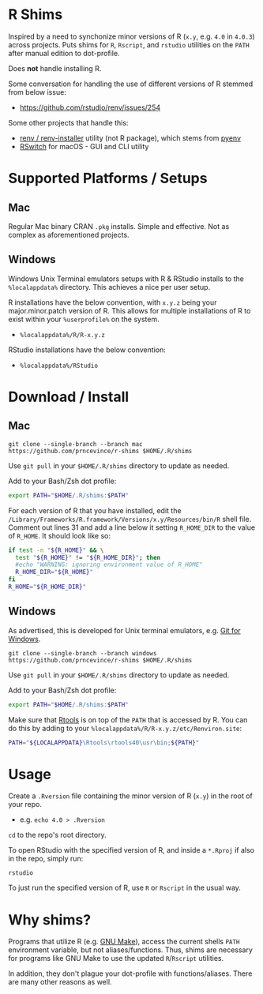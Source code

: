 # R Shims

Inspired by a need to synchonize minor versions of R (`x.y`, e.g. `4.0` in `4.0.3`) across projects. Puts shims for `R`, `Rscript`, and `rstudio` utilities on the `PATH` after manual edition to dot-profile.  

Does **not** handle installing R. 

Some conversation for handling the use of different versions of R stemmed from below issue:
- https://github.com/rstudio/renv/issues/254

Some other projects that handle this:
- [renv / renv-installer](https://github.com/jcrodriguez1989/renv-installer) utility (not R package), which stems from [pyenv](https://github.com/pyenv/pyenv)
- [RSwitch](https://rud.is/rswitch/) for macOS - GUI and CLI utility

# Supported Platforms / Setups

## Mac

Regular Mac binary CRAN `.pkg` installs. Simple and effective. Not as complex as aforementioned projects.

## Windows 

Windows Unix Terminal emulators setups with R & RStudio installs to the `%localappdata%` directory. This achieves a nice per user setup. 

R installations have the below convention, with `x.y.z` being your major.minor.patch version of R. This allows for multiple installations of R to exist within your `%userprofile%` on the system.

- `%localappdata%/R/R-x.y.z`

RStudio installations have the below convention:

- `%localappdata%/RStudio`

# Download / Install

## Mac

`git clone --single-branch --branch mac https://github.com/prncevince/r-shims $HOME/.R/shims`

Use `git pull` in your `$HOME/.R/shims` directory to update as needed.

Add to your Bash/Zsh dot profile:

```bash
export PATH="$HOME/.R/shims:$PATH"
```

For each version of R that you have installed, edit the `/Library/Frameworks/R.framework/Versions/x.y/Resources/bin/R` shell file. Comment out lines 31 and add a line below it setting `R_HOME_DIR` to the value of `R_HOME`. It should look like so:

```sh
if test -n "${R_HOME}" && \
  test "${R_HOME}" != "${R_HOME_DIR}"; then
  #echo "WARNING: ignoring environment value of R_HOME"
  R_HOME_DIR="${R_HOME}"
fi
R_HOME="${R_HOME_DIR}"
```

## Windows

As advertised, this is developed for Unix terminal emulators, e.g. [Git for Windows](https://gitforwindows.org/).


`git clone --single-branch --branch windows https://github.com/prncevince/r-shims $HOME/.R/shims`

Use `git pull` in your `$HOME/.R/shims` directory to update as needed.

Add to your Bash/Zsh dot profile:

```bash
export PATH="$HOME/.R/shims:$PATH"
```

Make sure that [Rtools](https://cran.r-project.org/bin/windows/Rtools/) is on top of the `PATH` that is accessed by R. You can do this by adding to your `%localappdata%/R/R-x.y.z/etc/Renviron.site`:

```sh
PATH="${LOCALAPPDATA}\Rtools\rtools40\usr\bin;${PATH}"
```


# Usage

Create a `.Rversion` file containing the minor version of R (`x.y`) in the root of your repo. 

- e.g. `echo 4.0 > .Rversion`

`cd` to the repo's root directory. 

To open RStudio with the specified version of R, and inside a `*.Rproj` if also in the repo, simply run:

`rstudio`

To just run the specified version of R, use `R` or `Rscript` in the usual way.

# Why shims?

Programs that utilize R (e.g. [GNU Make](https://www.gnu.org/software/make/)), access the current shells `PATH` environment variable, but not aliases/functions. Thus, shims are necessary for programs like GNU Make to use the updated `R`/`Rscript` utilities.

In addition, they don't plague your dot-profile with functions/aliases. There are many other reasons as well. 
